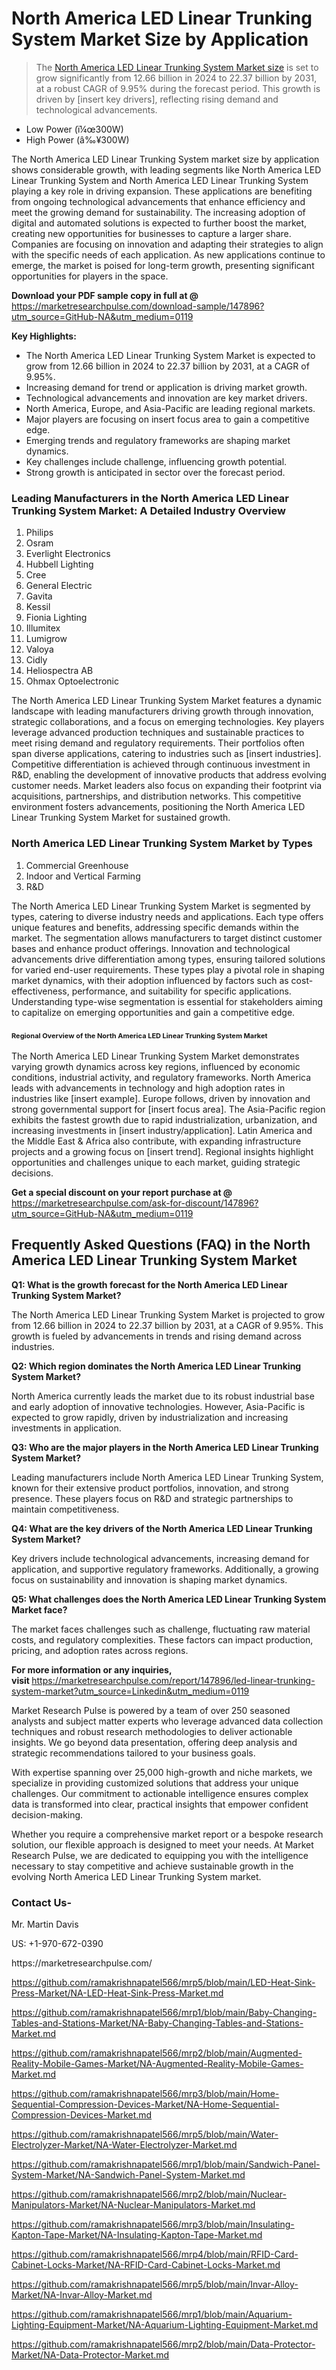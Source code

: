 <h1>North America LED Linear Trunking System Market&nbsp;Size by Application</h1><blockquote><p>The <a href="https://marketresearchpulse.com/download-sample/147896?utm_source=GitHub-NA&amp;utm_medium=0119">North America LED Linear Trunking System Market size</a> is set to grow significantly from 12.66 billion in 2024 to 22.37 billion by 2031, at a robust CAGR of 9.95% during the forecast period. This growth is driven by [insert key drivers], reflecting rising demand and technological advancements.</p></blockquote><ul><li>Low Power (ï¼œ300W)<li> High Power (â‰¥300W)</li></ul><p>The North America LED Linear Trunking System market size by application shows considerable growth, with leading segments like North America LED Linear Trunking System and North America LED Linear Trunking System playing a key role in driving expansion. These applications are benefiting from ongoing technological advancements that enhance efficiency and meet the growing demand for sustainability. The increasing adoption of digital and automated solutions is expected to further boost the market, creating new opportunities for businesses to capture a larger share. Companies are focusing on innovation and adapting their strategies to align with the specific needs of each application. As new applications continue to emerge, the market is poised for long-term growth, presenting significant opportunities for players in the space.</p><p><strong>Download your PDF sample copy in full at @ </strong><a href="https://marketresearchpulse.com/download-sample/147896?utm_source=GitHub-NA&amp;utm_medium=0119">https://marketresearchpulse.com/download-sample/147896?utm_source=GitHub-NA&amp;utm_medium=0119</a></p><p><strong>Key Highlights: </strong></p><ul><li>The North America LED Linear Trunking System Market is expected to grow from 12.66 billion in 2024 to 22.37 billion by 2031, at a CAGR of 9.95%.</li><li>Increasing demand for trend or application is driving market growth.</li><li>Technological advancements and innovation are key market drivers.</li><li>North America, Europe, and Asia-Pacific are leading regional markets.</li><li>Major players are focusing on insert focus area to gain a competitive edge.</li><li>Emerging trends and regulatory frameworks are shaping market dynamics.</li><li>Key challenges include challenge, influencing growth potential.</li><li>Strong growth is anticipated in sector over the forecast period.</li></ul><h3>Leading Manufacturers in the North America LED Linear Trunking System Market: A Detailed Industry Overview</h3><ol><li>Philips</li><li>Osram</li><li>Everlight Electronics</li><li>Hubbell Lighting</li><li>Cree</li><li>General Electric</li><li>Gavita</li><li>Kessil</li><li>Fionia Lighting</li><li>Illumitex</li><li>Lumigrow</li><li>Valoya</li><li>Cidly</li><li>Heliospectra AB</li><li>Ohmax Optoelectronic</li></ol><div class="flex max-w-full flex-col flex-grow"><div class="min-h-8 text-message flex w-full flex-col items-end gap-2 whitespace-normal break-words [.text-message+&amp;]:mt-5" dir="auto" data-message-author-role="assistant" data-message-id="fd8432e4-4910-450d-b182-61b7bfb0a01f" data-message-model-slug="gpt-4o"><div class="flex w-full flex-col gap-1 empty:hidden first:pt-[3px]"><div class="markdown prose w-full break-words dark:prose-invert light"><p>The North America LED Linear Trunking System Market features a dynamic landscape with leading manufacturers driving growth through innovation, strategic collaborations, and a focus on emerging technologies. Key players leverage advanced production techniques and sustainable practices to meet rising demand and regulatory requirements. Their portfolios often span diverse applications, catering to industries such as [insert industries]. Competitive differentiation is achieved through continuous investment in R&amp;D, enabling the development of innovative products that address evolving customer needs. Market leaders also focus on expanding their footprint via acquisitions, partnerships, and distribution networks. This competitive environment fosters advancements, positioning the North America LED Linear Trunking System Market for sustained growth.</p></div></div></div></div><h3>North America LED Linear Trunking System Market by Types</h3><ol><li>Commercial Greenhouse<li> Indoor and Vertical Farming<li> R&D</li></ol><div class="flex max-w-full flex-col flex-grow"><div class="min-h-8 text-message flex w-full flex-col items-end gap-2 whitespace-normal break-words [.text-message+&amp;]:mt-5" dir="auto" data-message-author-role="assistant" data-message-id="084470be-0bb7-4664-bddf-5156b4f41249" data-message-model-slug="gpt-4o-mini"><div class="flex w-full flex-col gap-1 empty:hidden first:pt-[3px]"><div class="markdown prose w-full break-words dark:prose-invert light"><p>The North America LED Linear Trunking System Market is segmented by types, catering to diverse industry needs and applications. Each type offers unique features and benefits, addressing specific demands within the market. The segmentation allows manufacturers to target distinct customer bases and enhance product offerings. Innovation and technological advancements drive differentiation among types, ensuring tailored solutions for varied end-user requirements. These types play a pivotal role in shaping market dynamics, with their adoption influenced by factors such as cost-effectiveness, performance, and suitability for specific applications. Understanding type-wise segmentation is essential for stakeholders aiming to capitalize on emerging opportunities and gain a competitive edge.</p></div></div></div></div><h3><span style="font-size: 11px;">Regional Overview of the North America LED Linear Trunking System Market</span></h3><div class="flex max-w-full flex-col flex-grow"><div class="min-h-8 text-message flex w-full flex-col items-end gap-2 whitespace-normal break-words [.text-message+&amp;]:mt-5" dir="auto" data-message-author-role="assistant" data-message-id="e9038762-ce64-4e30-91c9-9bd413514231" data-message-model-slug="gpt-4o-mini"><div class="flex w-full flex-col gap-1 empty:hidden first:pt-[3px]"><div class="markdown prose w-full break-words dark:prose-invert light"><p>The North America LED Linear Trunking System Market demonstrates varying growth dynamics across key regions, influenced by economic conditions, industrial activity, and regulatory frameworks. North America leads with advancements in technology and high adoption rates in industries like [insert example]. Europe follows, driven by innovation and strong governmental support for [insert focus area]. The Asia-Pacific region exhibits the fastest growth due to rapid industrialization, urbanization, and increasing investments in [insert industry/application]. Latin America and the Middle East &amp; Africa also contribute, with expanding infrastructure projects and a growing focus on [insert trend]. Regional insights highlight opportunities and challenges unique to each market, guiding strategic decisions.</p></div></div></div></div><p><strong>Get a special discount on your report purchase at @ </strong><a href="https://marketresearchpulse.com/ask-for-discount/147896?utm_source=GitHub-NA&amp;utm_medium=0119">https://marketresearchpulse.com/ask-for-discount/147896?utm_source=GitHub-NA&amp;utm_medium=0119</a></p><h2>Frequently Asked Questions (FAQ) in the North America LED Linear Trunking System Market</h2><p><strong>Q1: What is the growth forecast for the North America LED Linear Trunking System Market?</strong></p><p>The North America LED Linear Trunking System Market is projected to grow from 12.66 billion in 2024 to 22.37 billion by 2031, at a CAGR of 9.95%. This growth is fueled by advancements in trends and rising demand across industries.</p><p><strong>Q2: Which region dominates the North America LED Linear Trunking System Market?</strong></p><p>North America currently leads the market due to its robust industrial base and early adoption of innovative technologies. However, Asia-Pacific is expected to grow rapidly, driven by industrialization and increasing investments in application.</p><p><strong>Q3: Who are the major players in the North America LED Linear Trunking System Market?</strong></p><p>Leading manufacturers include North America LED Linear Trunking System, known for their extensive product portfolios, innovation, and strong presence. These players focus on R&amp;D and strategic partnerships to maintain competitiveness.</p><p><strong>Q4: What are the key drivers of the North America LED Linear Trunking System Market?</strong></p><p>Key drivers include technological advancements, increasing demand for application, and supportive regulatory frameworks. Additionally, a growing focus on sustainability and innovation is shaping market dynamics.</p><p><strong>Q5: What challenges does the North America LED Linear Trunking System Market face?</strong></p><p>The market faces challenges such as challenge, fluctuating raw material costs, and regulatory complexities. These factors can impact production, pricing, and adoption rates across regions.</p><p><strong>For more information or any inquiries, visit&nbsp;</strong><a href="https://marketresearchpulse.com/report/147896/led-linear-trunking-system-market?utm_source=Linkedin&utm_medium=0119">https://marketresearchpulse.com/report/147896/led-linear-trunking-system-market?utm_source=Linkedin&utm_medium=0119</a></p><p>Market Research Pulse is powered by a team of over 250 seasoned analysts and subject matter experts who leverage advanced data collection techniques and robust research methodologies to deliver actionable insights. We go beyond data presentation, offering deep analysis and strategic recommendations tailored to your business goals.</p><p>With expertise spanning over 25,000 high-growth and niche markets, we specialize in providing customized solutions that address your unique challenges. Our commitment to actionable intelligence ensures complex data is transformed into clear, practical insights that empower confident decision-making.</p><p>Whether you require a comprehensive market report or a bespoke research solution, our flexible approach is designed to meet your needs. At Market Research Pulse, we are dedicated to equipping you with the intelligence necessary to stay competitive and achieve sustainable growth in the evolving North America LED Linear Trunking System market.</p><h3><strong>Contact Us-</strong></h3><p>Mr. Martin Davis</p><p>US: +1-970-672-0390</p><p>https://marketresearchpulse.com/</p><p><a href="https://github.com/ramakrishnapatel566/mrp5/blob/main/LED-Heat-Sink-Press-Market/NA-LED-Heat-Sink-Press-Market.md">https://github.com/ramakrishnapatel566/mrp5/blob/main/LED-Heat-Sink-Press-Market/NA-LED-Heat-Sink-Press-Market.md</a></p><p><a href="https://github.com/ramakrishnapatel566/mrp1/blob/main/Baby-Changing-Tables-and-Stations-Market/NA-Baby-Changing-Tables-and-Stations-Market.md">https://github.com/ramakrishnapatel566/mrp1/blob/main/Baby-Changing-Tables-and-Stations-Market/NA-Baby-Changing-Tables-and-Stations-Market.md</a></p><p><a href="https://github.com/ramakrishnapatel566/mrp2/blob/main/Augmented-Reality-Mobile-Games-Market/NA-Augmented-Reality-Mobile-Games-Market.md">https://github.com/ramakrishnapatel566/mrp2/blob/main/Augmented-Reality-Mobile-Games-Market/NA-Augmented-Reality-Mobile-Games-Market.md</a></p><p><a href="https://github.com/ramakrishnapatel566/mrp3/blob/main/Home-Sequential-Compression-Devices-Market/NA-Home-Sequential-Compression-Devices-Market.md">https://github.com/ramakrishnapatel566/mrp3/blob/main/Home-Sequential-Compression-Devices-Market/NA-Home-Sequential-Compression-Devices-Market.md</a></p><p><a href="https://github.com/ramakrishnapatel566/mrp5/blob/main/Water-Electrolyzer-Market/NA-Water-Electrolyzer-Market.md">https://github.com/ramakrishnapatel566/mrp5/blob/main/Water-Electrolyzer-Market/NA-Water-Electrolyzer-Market.md</a></p><p><a href="https://github.com/ramakrishnapatel566/mrp1/blob/main/Sandwich-Panel-System-Market/NA-Sandwich-Panel-System-Market.md">https://github.com/ramakrishnapatel566/mrp1/blob/main/Sandwich-Panel-System-Market/NA-Sandwich-Panel-System-Market.md</a></p><p><a href="https://github.com/ramakrishnapatel566/mrp2/blob/main/Nuclear-Manipulators-Market/NA-Nuclear-Manipulators-Market.md">https://github.com/ramakrishnapatel566/mrp2/blob/main/Nuclear-Manipulators-Market/NA-Nuclear-Manipulators-Market.md</a></p><p><a href="https://github.com/ramakrishnapatel566/mrp3/blob/main/Insulating-Kapton-Tape-Market/NA-Insulating-Kapton-Tape-Market.md">https://github.com/ramakrishnapatel566/mrp3/blob/main/Insulating-Kapton-Tape-Market/NA-Insulating-Kapton-Tape-Market.md</a></p><p><a href="https://github.com/ramakrishnapatel566/mrp4/blob/main/RFID-Card-Cabinet-Locks-Market/NA-RFID-Card-Cabinet-Locks-Market.md">https://github.com/ramakrishnapatel566/mrp4/blob/main/RFID-Card-Cabinet-Locks-Market/NA-RFID-Card-Cabinet-Locks-Market.md</a></p><p><a href="https://github.com/ramakrishnapatel566/mrp5/blob/main/Invar-Alloy-Market/NA-Invar-Alloy-Market.md">https://github.com/ramakrishnapatel566/mrp5/blob/main/Invar-Alloy-Market/NA-Invar-Alloy-Market.md</a></p><p><a href="https://github.com/ramakrishnapatel566/mrp1/blob/main/Aquarium-Lighting-Equipment-Market/NA-Aquarium-Lighting-Equipment-Market.md">https://github.com/ramakrishnapatel566/mrp1/blob/main/Aquarium-Lighting-Equipment-Market/NA-Aquarium-Lighting-Equipment-Market.md</a></p><p><a href="https://github.com/ramakrishnapatel566/mrp2/blob/main/Data-Protector-Market/NA-Data-Protector-Market.md">https://github.com/ramakrishnapatel566/mrp2/blob/main/Data-Protector-Market/NA-Data-Protector-Market.md</a></p>

